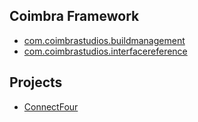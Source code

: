 ## Coimbra Framework
- [com.coimbrastudios.buildmanagement](https://github.com/coimbrastudios/buildmanagement)
- [com.coimbrastudios.interfacereference](https://github.com/coimbrastudios/interfacereference)

## Projects
- [ConnectFour](ConnectFour/index.html)